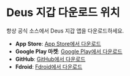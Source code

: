 # Deus 지갑 다운로드 위치

항상 공식 소스에서 Deus 지갑 앱을 다운로드하세요.

- **App Store**: [App Store에서 다운로드](https://apps.apple.com/app/bank-bitcoin-wallet/id1447619907?ls=1)
- **Google Play 마켓**: [Google Play에서 다운로드](https://play.google.com/store/apps/details?id=io.deuswallet.bankwallet)
- **GitHub**: [GitHub에서 다운로드](https://github.com/deuswallet/deus-wallet-android/releases)
- **Fdroid**: [Fdroid에서 다운로드](https://f-droid.org/en/packages/io.deuswallet.bankwallet/)